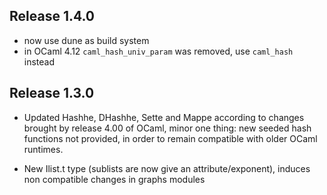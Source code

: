 ## Release 1.4.0

- now use dune as build system
- in OCaml 4.12 `caml_hash_univ_param` was removed, use `caml_hash` instead

## Release 1.3.0

- Updated Hashhe, DHashhe, Sette and Mappe according to changes
  brought by release 4.00 of OCaml, minor one thing: new seeded
  hash functions not provided, in order to remain compatible with
  older OCaml runtimes.

- New Ilist.t type (sublists are now give an attribute/exponent),
  induces non compatible changes in graphs modules
